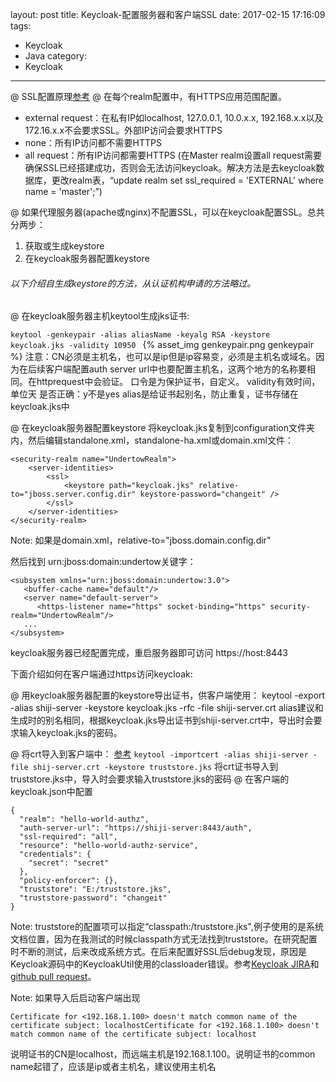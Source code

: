 layout: post
title: Keycloak-配置服务器和客户端SSL
date: 2017-02-15 17:16:09
tags:
- Keycloak
- Java
category: 
- Keycloak
---
@ SSL配置原理[参考](https://docs.oracle.com/cd/E54932_01/doc.705/e54936/cssg_create_ssl_cert.htm)
@ 在每个realm配置中，有HTTPS应用范围配置。

* external request：在私有IP如localhost, 127.0.0.1, 10.0.x.x, 192.168.x.x以及172.16.x.x不会要求SSL。外部IP访问会要求HTTPS
* none：所有IP访问都不需要HTTPS
* all request：所有IP访问都需要HTTPS (在Master realm设置all request需要确保SSL已经搭建成功，否则会无法访问keycloak。解决方法是去keycloak数据库，更改realm表，“update realm set ssl_required = 'EXTERNAL' where name = 'master';”)

@ 如果代理服务器(apache或nginx)不配置SSL，可以在keycloak配置SSL。总共分两步：

1. 获取或生成keystore
2. 在keycloak服务器配置keystore

###### 以下介绍自生成keystore的方法，从认证机构申请的方法略过。
@ 在keycloak服务器主机keytool生成jks证书:

`keytool -genkeypair -alias aliasName -keyalg RSA -keystore keycloak.jks -validity 10950
`
{% asset_img genkeypair.png genkeypair %}
注意：CN必须是主机名，也可以是ip但是ip容易变，必须是主机名或域名。因为在后续客户端配置auth server url中也要配置主机名，这两个地方的名称要相同。在httprequest中会验证。
口令是为保护证书，自定义。
validity有效时间，单位天
是否正确：y不是yes
alias是给证书起别名，防止重复，证书存储在keycloak.jks中

@ 在keycloak服务器配置keystore
 将keycloak.jks复制到configuration文件夹内，然后编辑standalone.xml，standalone-ha.xml或domain.xml文件：
```
<security-realm name="UndertowRealm">
    <server-identities>
        <ssl>
            <keystore path="keycloak.jks" relative-to="jboss.server.config.dir" keystore-password="changeit" />
        </ssl>
    </server-identities>
</security-realm>
```
Note: 如果是domain.xml，relative-to="jboss.domain.config.dir"

然后找到 urn:jboss:domain:undertow关键字：
```
<subsystem xmlns="urn:jboss:domain:undertow:3.0">
   <buffer-cache name="default"/>
   <server name="default-server">
      <https-listener name="https" socket-binding="https" security-realm="UndertowRealm"/>
   ...
</subsystem>
```
keycloak服务器已经配置完成，重启服务器即可访问
https://host:8443


下面介绍如何在客户端通过https访问keycloak: 

@ 用keycloak服务器配置的keystore导出证书，供客户端使用：
keytool -export -alias shiji-server -keystore keycloak.jks -rfc -file shiji-server.crt
alias建议和生成时的别名相同，根据keycloak.jks导出证书到shiji-server.crt中，导出时会要求输入keycloak.jks的密码。

@ 将crt导入到客户端中：
[参考](https://docs.oracle.com/javase/tutorial/security/toolfilex/rstep1.html)
`
keytool -importcert -alias shiji-server -file shij-server.crt -keystore truststore.jks
`
将crt证书导入到truststore.jks中，导入时会要求输入truststore.jks的密码
@ 在客户端的keycloak.json中配置
```
{
  "realm": "hello-world-authz",
  "auth-server-url": "https://shiji-server:8443/auth",
  "ssl-required": "all",
  "resource": "hello-world-authz-service",
  "credentials": {
    "secret": "secret"
  },
  "policy-enforcer": {},
  "truststore": "E:/truststore.jks",
  "truststore-password": "changeit"
}
```
Note: truststore的配置项可以指定“classpath:/truststore.jks",例子使用的是系统文档位置，因为在我测试的时候classpath方式无法找到truststore。在研究配置时不断的测试，后来改成系统方式。在后来配置好SSL后debug发现，原因是Keycloak源码中的KeycloakUtil使用的classloader错误。参考[Keycloak JIRA](https://issues.jboss.org/browse/KEYCLOAK-4427)和[github pull request](https://github.com/keycloak/keycloak/pull/3867)。

Note: 如果导入后启动客户端出现 
```
Certificate for <192.168.1.100> doesn't match common name of the certificate subject: localhostCertificate for <192.168.1.100> doesn't match common name of the certificate subject: localhost
```
说明证书的CN是localhost，而远端主机是192.168.1.100。说明证书的common name起错了，应该是ip或者主机名，建议使用主机名

